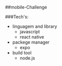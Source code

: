  ##mobile-Challenge
 
 ###Tech's:

  - linguagem and library
     - javascript
     - react native
  - packege manager
     - expo 
  - build tool 
     - node.js
 ##
  
